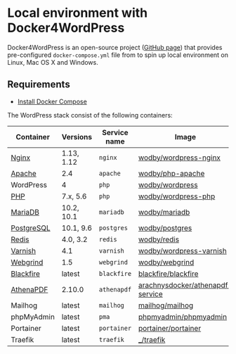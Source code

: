# Local environment with Docker4WordPress

Docker4WordPress is an open-source project ([GitHub page](https://github.com/wodby/docker4wordpress)) that provides pre-configured `docker-compose.yml` file from to spin up local environment on Linux, Mac OS X and Windows. 

## Requirements

* [Install Docker Compose](https://docs.docker.com/compose/install)

The WordPress stack consist of the following containers:

| Container    | Versions           | Service name | Image                              |
| ------------ | ------------------ | ------------ | ---------------------------------- |
| [Nginx]      | 1.13, 1.12         | `nginx`      | [wodby/wordpress-nginx]            |
| [Apache]     | 2.4                | `apache`     | [wodby/php-apache]                 |
| WordPress    | 4                  | `php`        | [wodby/wordpress]                  |
| [PHP]        | 7.x, 5.6           | `php`        | [wodby/wordpress-php]              |
| [MariaDB]    | 10.2, 10.1         | `mariadb`    | [wodby/mariadb]                    |
| [PostgreSQL] | 10.1, 9.6          | `postgres`   | [wodby/postgres]                   |
| [Redis]      | 4.0, 3.2           | `redis`      | [wodby/redis]                      |
| [Varnish]    | 4.1                | `varnish`    | [wodby/wordpress-varnish]          |
| [Webgrind]   | 1.5                | `webgrind`   | [wodby/webgrind]                   |
| [Blackfire]  | latest             | `blackfire`  | [blackfire/blackfire]              |
| [AthenaPDF]  | 2.10.0             | `athenapdf`  | [arachnysdocker/athenapdf-service] |
| Mailhog      | latest             | `mailhog`    | [mailhog/mailhog]                  |
| phpMyAdmin   | latest             | `pma`        | [phpmyadmin/phpmyadmin]            |
| Portainer    | latest             | `portainer`  | [portainer/portainer]              |
| Traefik      | latest             | `traefik`    | [_/traefik]                        |

[Apache]: ../containers/apache.md
[AthenaPDF]: ../containers/athenapdf.md
[Blackfire]: ../containers/blackfire.md
[Mailhog]: ../containers/mailhog.md
[MariaDB]: ../containers/mariadb.md
[Memcached]: ../containers/memcached.md
[Nginx]: ../containers/nginx.md
[Node.js]: ../containers/nodejs.md
[OpenSMTPD]: ../containers/opensmtpd.md
[PHP]: ../containers/php.md
[PostgreSQL]: ../containers/postgres.md
[Redis]: ../containers/redis.md
[Rsyslog]: ../containers/rsyslog.md
[Solr]: ../containers/solr.md
[Varnish]: ../containers/varnish.md
[Webgrind]: ../containers/webgrind.md

[wodby/wordpress-nginx]: https://github.com/wodby/wordpress-nginx
[wodby/php-apache]: https://github.com/wodby/php-apache
[wodby/wordpress]: https://github.com/wodby/wordpress
[wodby/wordpress-php]: https://github.com/wodby/wordpress-php
[wodby/mariadb]: https://github.com/wodby/mariadb
[wodby/postgres]: https://github.com/wodby/postgres
[wodby/redis]: https://github.com/wodby/redis
[wodby/wordpress-varnish]: https://github.com/wodby/wordpress-varnish
[wodby/webgrind]: https://hub.docker.com/r/wodby/webgrind
[blackfire/blackfire]: https://hub.docker.com/r/blackfire/blackfire
[arachnysdocker/athenapdf-service]: https://hub.docker.com/r/arachnysdocker/athenapdf-service
[mailhog/mailhog]: https://hub.docker.com/r/mailhog/mailhog
[phpmyadmin/phpmyadmin]: https://hub.docker.com/r/phpmyadmin/phpmyadmin
[portainer/portainer]: https://hub.docker.com/portainer/portainer
[_/traefik]: https://hub.docker.com/_/traefik
